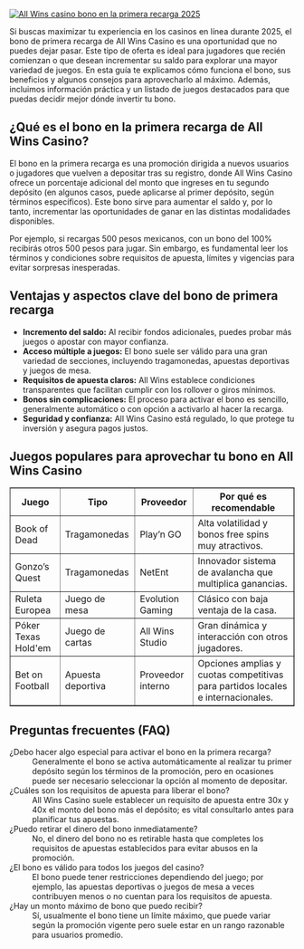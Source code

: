 [![All Wins casino bono en la primera recarga 2025](https://123-caf.pages.dev/gitsignup.png)](https://vrmoo.ru/Bt82HjjY)

<p>Si buscas maximizar tu experiencia en los casinos en línea durante 2025, el bono de primera recarga de All Wins Casino es una oportunidad que no puedes dejar pasar. Este tipo de oferta es ideal para jugadores que recién comienzan o que desean incrementar su saldo para explorar una mayor variedad de juegos. En esta guía te explicamos cómo funciona el bono, sus beneficios y algunos consejos para aprovecharlo al máximo. Además, incluimos información práctica y un listado de juegos destacados para que puedas decidir mejor dónde invertir tu bono.</p>  <h2>¿Qué es el bono en la primera recarga de All Wins Casino?</h2> <p>El bono en la primera recarga es una promoción dirigida a nuevos usuarios o jugadores que vuelven a depositar tras su registro, donde All Wins Casino ofrece un porcentaje adicional del monto que ingreses en tu segundo depósito (en algunos casos, puede aplicarse al primer depósito, según términos específicos). Este bono sirve para aumentar el saldo y, por lo tanto, incrementar las oportunidades de ganar en las distintas modalidades disponibles.</p> <p>Por ejemplo, si recargas 500 pesos mexicanos, con un bono del 100% recibirás otros 500 pesos para jugar. Sin embargo, es fundamental leer los términos y condiciones sobre requisitos de apuesta, límites y vigencias para evitar sorpresas inesperadas.</p>  <h2>Ventajas y aspectos clave del bono de primera recarga</h2> <ul> <li><strong>Incremento del saldo:</strong> Al recibir fondos adicionales, puedes probar más juegos o apostar con mayor confianza.</li> <li><strong>Acceso múltiple a juegos:</strong> El bono suele ser válido para una gran variedad de secciones, incluyendo tragamonedas, apuestas deportivas y juegos de mesa.</li> <li><strong>Requisitos de apuesta claros:</strong> All Wins establece condiciones transparentes que facilitan cumplir con los rollover o giros mínimos.</li> <li><strong>Bonos sin complicaciones:</strong> El proceso para activar el bono es sencillo, generalmente automático o con opción a activarlo al hacer la recarga.</li> <li><strong>Seguridad y confianza:</strong> All Wins Casino está regulado, lo que protege tu inversión y asegura pagos justos.</li> </ul>  <h2>Juegos populares para aprovechar tu bono en All Wins Casino</h2> <table border="1" cellspacing="0" cellpadding="5"> <thead> <tr> <th>Juego</th> <th>Tipo</th> <th>Proveedor</th> <th>Por qué es recomendable</th> </tr> </thead> <tbody> <tr> <td>Book of Dead</td> <td>Tragamonedas</td> <td>Play’n GO</td> <td>Alta volatilidad y bonos free spins muy atractivos.</td> </tr> <tr> <td>Gonzo’s Quest</td> <td>Tragamonedas</td> <td>NetEnt</td> <td>Innovador sistema de avalancha que multiplica ganancias.</td> </tr> <tr> <td>Ruleta Europea</td> <td>Juego de mesa</td> <td>Evolution Gaming</td> <td>Clásico con baja ventaja de la casa.</td> </tr> <tr> <td>Póker Texas Hold'em</td> <td>Juego de cartas</td> <td>All Wins Studio</td> <td>Gran dinámica y interacción con otros jugadores.</td> </tr> <tr> <td>Bet on Football</td> <td>Apuesta deportiva</td> <td>Proveedor interno</td> <td>Opciones amplias y cuotas competitivas para partidos locales e internacionales.</td> </tr> </tbody> </table>  <h2>Preguntas frecuentes (FAQ)</h2> <dl> <dt>¿Debo hacer algo especial para activar el bono en la primera recarga?</dt> <dd>Generalmente el bono se activa automáticamente al realizar tu primer depósito según los términos de la promoción, pero en ocasiones puede ser necesario seleccionar la opción al momento de depositar.</dd>  <dt>¿Cuáles son los requisitos de apuesta para liberar el bono?</dt> <dd>All Wins Casino suele establecer un requisito de apuesta entre 30x y 40x el monto del bono más el depósito; es vital consultarlo antes para planificar tus apuestas.</dd>  <dt>¿Puedo retirar el dinero del bono inmediatamente?</dt> <dd>No, el dinero del bono no es retirable hasta que completes los requisitos de apuestas establecidos para evitar abusos en la promoción.</dd>  <dt>¿El bono es válido para todos los juegos del casino?</dt> <dd>El bono puede tener restricciones dependiendo del juego; por ejemplo, las apuestas deportivas o juegos de mesa a veces contribuyen menos o no cuentan para los requisitos de apuesta.</dd>  <dt>¿Hay un monto máximo de bono que puedo recibir?</dt> <dd>Sí, usualmente el bono tiene un límite máximo, que puede variar según la promoción vigente pero suele estar en un rango razonable para usuarios promedio.</dd> </dl>